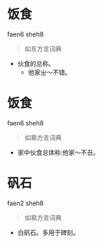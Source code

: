 # 饭食
faen6 sheh8
> 如东方言词典
- 伙食的总称。
  - 他家㞢～不错。

# 饭食
faen6 sheh8
> 如皋方言词典
- 家中伙食总体称:他家～不丑。

# 矾石
faen2 sheh8
> 如皋方言词典
- 白矾石。多用于碑刻。
